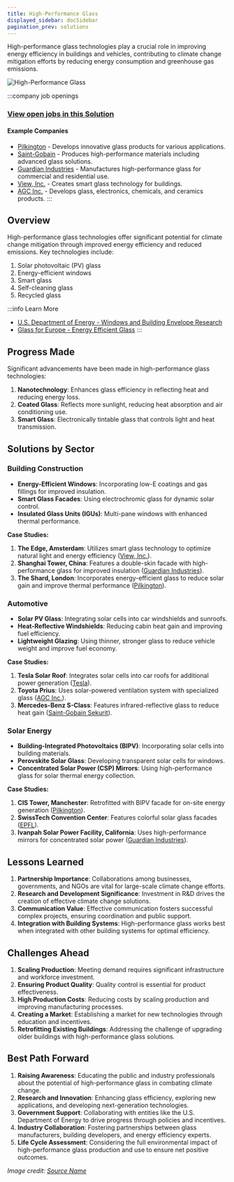 ```yaml
---
title: High-Performance Glass
displayed_sidebar: docSidebar
pagination_prev: solutions
---
```


High-performance glass technologies play a crucial role in improving energy efficiency in buildings and vehicles, contributing to climate change mitigation efforts by reducing energy consumption and greenhouse gas emissions.

![High-Performance Glass](../static/img/high-performance-glass.png)

:::company job openings
### [View open jobs in this Solution](https://climatebase.org/jobs?l=&q=&drawdown_solutions=High-Performance+Glass)
#### Example Companies
- [Pilkington](https://www.pilkington.com) - Develops innovative glass products for various applications.
- [Saint-Gobain](https://www.saint-gobain.com) - Produces high-performance materials including advanced glass solutions.
- [Guardian Industries](https://www.guardianglass.com) - Manufactures high-performance glass for commercial and residential use.
- [View, Inc.](https://view.com) - Creates smart glass technology for buildings.
- [AGC Inc.](https://www.agc.com) - Develops glass, electronics, chemicals, and ceramics products.
:::

## Overview

High-performance glass technologies offer significant potential for climate change mitigation through improved energy efficiency and reduced emissions. Key technologies include:

1. Solar photovoltaic (PV) glass
2. Energy-efficient windows
3. Smart glass
4. Self-cleaning glass
5. Recycled glass

:::info Learn More
- [U.S. Department of Energy - Windows and Building Envelope Research](https://www.energy.gov/eere/buildings/windows-and-building-envelope-research)
- [Glass for Europe - Energy Efficient Glass](https://glassforeurope.com/energy-efficient-glass/)
:::

## Progress Made

Significant advancements have been made in high-performance glass technologies:

1. **Nanotechnology**: Enhances glass efficiency in reflecting heat and reducing energy loss.
2. **Coated Glass**: Reflects more sunlight, reducing heat absorption and air conditioning use.
3. **Smart Glass**: Electronically tintable glass that controls light and heat transmission.

## Solutions by Sector

### Building Construction
- **Energy-Efficient Windows**: Incorporating low-E coatings and gas fillings for improved insulation.
- **Smart Glass Facades**: Using electrochromic glass for dynamic solar control.
- **Insulated Glass Units (IGUs)**: Multi-pane windows with enhanced thermal performance.

**Case Studies:**
1. **The Edge, Amsterdam**: Utilizes smart glass technology to optimize natural light and energy efficiency ([View, Inc.](https://view.com)).
2. **Shanghai Tower, China**: Features a double-skin facade with high-performance glass for improved insulation ([Guardian Industries](https://www.guardianglass.com)).
3. **The Shard, London**: Incorporates energy-efficient glass to reduce solar gain and improve thermal performance ([Pilkington](https://www.pilkington.com)).

### Automotive
- **Solar PV Glass**: Integrating solar cells into car windshields and sunroofs.
- **Heat-Reflective Windshields**: Reducing cabin heat gain and improving fuel efficiency.
- **Lightweight Glazing**: Using thinner, stronger glass to reduce vehicle weight and improve fuel economy.

**Case Studies:**
1. **Tesla Solar Roof**: Integrates solar cells into car roofs for additional power generation ([Tesla](https://www.tesla.com)).
2. **Toyota Prius**: Uses solar-powered ventilation system with specialized glass ([AGC Inc.](https://www.agc.com)).
3. **Mercedes-Benz S-Class**: Features infrared-reflective glass to reduce heat gain ([Saint-Gobain Sekurit](https://www.saint-gobain-sekurit.com)).

### Solar Energy
- **Building-Integrated Photovoltaics (BIPV)**: Incorporating solar cells into building materials.
- **Perovskite Solar Glass**: Developing transparent solar cells for windows.
- **Concentrated Solar Power (CSP) Mirrors**: Using high-performance glass for solar thermal energy collection.

**Case Studies:**
1. **CIS Tower, Manchester**: Retrofitted with BIPV facade for on-site energy generation ([Pilkington](https://www.pilkington.com)).
2. **SwissTech Convention Center**: Features colorful solar glass facades ([EPFL](https://www.epfl.ch)).
3. **Ivanpah Solar Power Facility, California**: Uses high-performance mirrors for concentrated solar power ([Guardian Industries](https://www.guardianglass.com)).

## Lessons Learned

1. **Partnership Importance**: Collaborations among businesses, governments, and NGOs are vital for large-scale climate change efforts.
2. **Research and Development Significance**: Investment in R&D drives the creation of effective climate change solutions.
3. **Communication Value**: Effective communication fosters successful complex projects, ensuring coordination and public support.
4. **Integration with Building Systems**: High-performance glass works best when integrated with other building systems for optimal efficiency.

## Challenges Ahead

1. **Scaling Production**: Meeting demand requires significant infrastructure and workforce investment.
2. **Ensuring Product Quality**: Quality control is essential for product effectiveness.
3. **High Production Costs**: Reducing costs by scaling production and improving manufacturing processes.
4. **Creating a Market**: Establishing a market for new technologies through education and incentives.
5. **Retrofitting Existing Buildings**: Addressing the challenge of upgrading older buildings with high-performance glass solutions.

## Best Path Forward

1. **Raising Awareness**: Educating the public and industry professionals about the potential of high-performance glass in combating climate change.
2. **Research and Innovation**: Enhancing glass efficiency, exploring new applications, and developing next-generation technologies.
3. **Government Support**: Collaborating with entities like the U.S. Department of Energy to drive progress through policies and incentives.
4. **Industry Collaboration**: Fostering partnerships between glass manufacturers, building developers, and energy efficiency experts.
5. **Life Cycle Assessment**: Considering the full environmental impact of high-performance glass production and use to ensure net positive outcomes.

*Image credit: [Source Name](https://www.example.com)*
